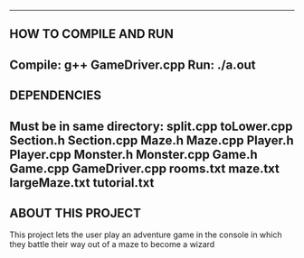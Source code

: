 ------------------------
HOW TO COMPILE AND RUN
------------------------
Compile: g++ GameDriver.cpp
Run: ./a.out
------------------------
DEPENDENCIES
------------------------
Must be in same directory:
split.cpp
toLower.cpp
Section.h
Section.cpp
Maze.h
Maze.cpp
Player.h
Player.cpp
Monster.h
Monster.cpp
Game.h
Game.cpp
GameDriver.cpp
rooms.txt
maze.txt
largeMaze.txt
tutorial.txt
------------------------
ABOUT THIS PROJECT
------------------------
This project lets the user play an adventure game in the console in which they
battle their way out of a maze to become a wizard
